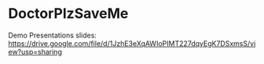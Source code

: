 # DoctorPlzSaveMe
Demo Presentations slides: https://drive.google.com/file/d/1JzhE3eXqAWIoPIMT227dqyEgK7DSxmsS/view?usp=sharing
